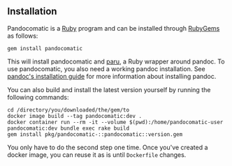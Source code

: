 ## Installation

Pandocomatic is a [Ruby](https://www.ruby-lang.org/en/) program and can be
installed through [RubyGems](https://rubygems.org/) as follows:

~~~{.bash}
gem install pandocomatic
~~~

This will install pandocomatic and
[paru](https://heerdebeer.org/Software/markdown/paru/), a Ruby wrapper around
pandoc. To use pandocomatic, you also need a working pandoc installation. See
[pandoc's installation guide](https://pandoc.org/installing.html) for more
information about installing pandoc.

You can also build and install the latest version yourself by running the
following commands:

~~~{.bash}
cd /directory/you/downloaded/the/gem/to
docker image build --tag pandocomatic:dev .
docker container run --rm -it --volume $(pwd):/home/pandocomatic-user pandocomatic:dev bundle exec rake build
gem install pkg/pandocomatic-::pandocomatic::version.gem
~~~ 

You only have to do the second step one time. Once you've created a docker
image, you can reuse it as is until `Dockerfile` changes.
